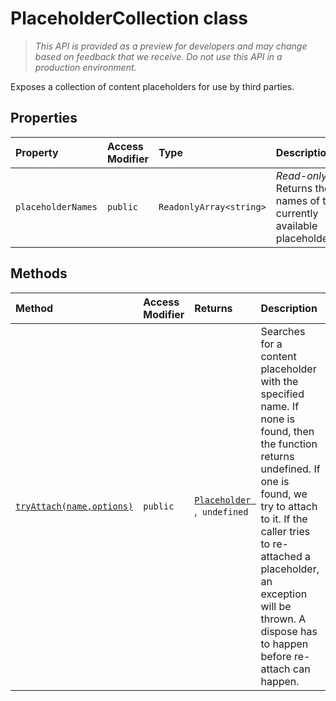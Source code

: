 # PlaceholderCollection class





> _This API is provided as a preview for developers and may change based on feedback that we receive.  Do not use this API in a production environment._

Exposes a collection of content placeholders for use by third parties.



## Properties

| Property	   | Access Modifier | Type	| Description|
|:-------------|:----|:-------|:-----------|
|`placeholderNames`     | `public` | `ReadonlyArray<string>` | _Read-only._ Returns the names of the currently available placeholders. |




## Methods

| Method	   | Access Modifier | Returns	| Description|
|:-------------|:----|:-------|:-----------|
|[`tryAttach(name,options)`](tryattach-placeholdercollection.md)     | `public` | [`Placeholder `](../../sp-application-base/class/placeholder.md),` undefined` | Searches for a content placeholder with the specified name. If none is found, then the function returns undefined. If one is found, we try to attach to it. If the caller tries to re-attached a placeholder, an exception will be thrown. A dispose has to happen before re-attach can happen. |





